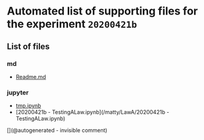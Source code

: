 # Automated list of supporting files for the __experiment `20200421b`__

## List of files

### md

* [Readme.md](/matty/LawA/Readme.md)


### jupyter

* [tmp.ipynb](/tmp.ipynb)
* [20200421b - TestingALaw.ipynb](/matty/LawA/20200421b - TestingALaw.ipynb)


[](@autogenerated - invisible comment)
